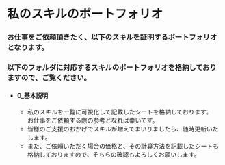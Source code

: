 # 私のスキルのポートフォリオ
### お仕事をご依頼頂きたく、以下のスキルを証明するポートフォリオとなります。
### 以下のフォルダに対応するスキルのポートフォリオを格納しておりますので、ご覧ください。

* #### 0_基本説明
  * 私のスキルを一覧に可視化して記載したシートを格納しております。<br/>お仕事をご依頼する際の参考となれば幸いです。
  * 皆様のご支援のおかげでスキルが増えてまいりましたら、随時更新いたします。
  * また、ご依頼いただく場合の価格と、その計算方法を記載したシートも格納しておりますので、そちらの確認もよろしくお願いします。
